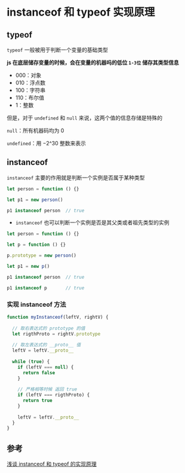 # instanceof 和 typeof 实现原理

## typeof

`typeof` 一般被用于判断一个变量的基础类型

**js 在底层储存变量的时候，会在变量的机器吗的低位 `1-3位` 储存其类型信息**

- 000：对象
- 010：浮点数
- 100：字符串
- 110：布尔值
- 1：整数

但是，对于 `undefined` 和 `null` 来说，这两个值的信息存储是特殊的

`null`：所有机器码均为 0 

`undefined`：用 −2^30 整数来表示


## instanceof

`instanceof` 主要的作用就是判断一个实例是否属于某种类型

```javascript
let person = function () {}

let p1 = new person()

p1 instanceof person  // true
```


- `instanceof` 也可以判断一个实例是否是其父类或者祖先类型的实例

```javascript
let person = function () {}

let p = function () {}

p.prototype = new person()

let p1 = new p()

p1 instanceof person  // true

p1 instanceof p       // true

```


### 实现 instanceof 方法

```javascript
function myInstanceof(leftV, rightV) {
  
  // 取右表达式的 prototype 的值
  let rigthProto = rightV.prototype
  
  // 取左表达式的 __proto__ 值
  leftV = leftV.__proto__
  
  while (true) {
    if (leftV === null) {
      return false
    }
    
    // 严格相等时候 返回 true
    if (leftV === rigthProto) {
      return true
    }
    
    leftV = leftV.__proto__
  }
}
```

## 参考

[浅谈 instanceof 和 typeof 的实现原理](https://juejin.cn/post/6844903613584654344)

